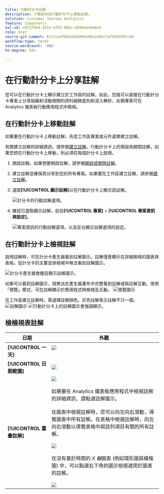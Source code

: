 ```yaml
---
title: 行動計分卡註解
description: 了解如何在行動計分卡上移動註解。
solution: Customer Journey Analytics
feature: Components
exl-id: c0f276b4-3514-4f93-8b6c-6896eb4da6e4
role: User
source-git-commit: 811fce4f056a6280081901e484c3af8209f87c06
workflow-type: tm+mt
source-wordcount: '402'
ht-degree: 84%

---
```



# 在行動計分卡上分享註解

您可以在行動計分卡上顯示建立於工作區的註解。如此，您就可以直接在行動計分卡專案上分享組織和活動相關的資料細微差別和深入解析，此類專案可在 Analytics 儀表板行動應用程式中檢視。

## 在行動計分卡上移動註解

如果要在行動計分卡上移動註解，先從工作區專案或元件選單建立註解。

有關建立註解的詳細資訊，請參閱[建立註解](create-annotations.md)。行動計分卡上的預設為關閉註解，如果您想在行動計分卡上移動，則必須在每個計分卡上啟用。

1. 開啟註解。如果想要開啟註解，請參閱[開啟或關閉註解](overview.md#annotations-on-off)。

1. 建立註解並確保其分享到您的所有專案。如果要在工作區建立註解，請參閱[建立註解](create-annotations.md)。

1. 選取&#x200B;**[!UICONTROL 顯示註解]**&#x200B;以在行動計分卡上顯示該註解。

   ![計分卡的行動註解選項。](assets/show-annotations.png)

1. 確認已選取顯示註解，前往&#x200B;**[!UICONTROL 專案]** > **[!UICONTROL 專案資訊與設定]**。

   ![專案資訊的行動註解選項，以及反白顯示註解選項的設定。](assets/project-info-settings.png)

## 在行動計分卡上檢視註解

啟用註解時，可在計分卡產生器看到註解圖示。註解僅會顯示在詳細檢視的圖表與表格。從計分卡的主要並排檢視中無法看到註解圖示。

![計分卡產生器會醒目顯示註解圖示。](assets/view-annotations.png)

如果可以看到註解圖示，就無法在產生器畫布中完整看到註解或與註解互動。使用「預覽」模式，可在註解顯示於應用程式時檢視及互動。 ![預覽圖示](assets/preview-icon.png)

在工作區建立註解時，需選擇註解顏色。灰色註解表示註解不只一個。 ![註解圖示](assets/gray-annotations1.png) ![行動計分卡上的註解圖示會強調顯示。](assets/gray-annotations2.png)

## 檢檢視表註解

| 日期 | 外觀 |
| --- | --- |
| **[!UICONTROL 一天]** | ![](assets/single-day-mobile-annotations.png)<br></br> |
| **[!UICONTROL 日期範圍]** | ![](assets/date-range.png) |
| **[!UICONTROL 重疊註解]** | ![](assets/overlapping-annotations.png)<br></br>如果要在 Analytics 儀表板應用程式中檢視註解的詳細資訊，請點選註解圖示。<br></br>在圖表中檢視註解時，您可以向左向右滑動，導覽圖表中所有註解。在表格中檢視註解時，向左向右滑動以導覽表格中與該列項目有關的所有註解。<br></br>![](assets/swipe-multiple-annotations.png)<br></br>在沒有基於時間的 *X 軸*&#x200B;圖表 (例如環形圖與橫條圖) 中，可以點選右下角的圖示檢視適用於圖表的註解。<br></br> ![](assets/charts-without-timebase.png) |
